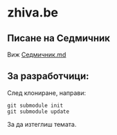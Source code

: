 # zhiva.be

## Писане на Седмичник
Виж [Седмичник.md](/Седмичник.md)

## За разработчици:

След клониране, направи:

```
git submodule init
git submodule update
```

За да изтеглиш темата.


